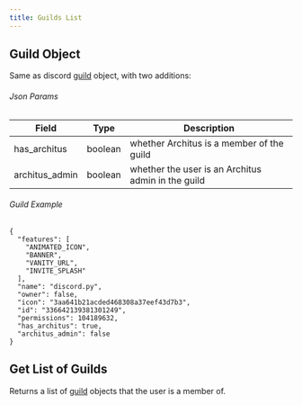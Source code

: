 ```yaml
---
title: Guilds List
---
```


## Guild Object
Same as discord [guild](https://discordapp.com/developers/docs/resources/guild#guild-object) object, with two additions:
###### Json Params
| Field  | Type                                          | Description                                                                   |
| ------ | --------------------------------------------- | ----------------------------------------------------------------------------- |
| has_architus | boolean | whether Architus is a member of the guild |
| architus_admin | boolean | whether the user is an Architus admin in the guild |

###### Guild Example
```
{
  "features": [
    "ANIMATED_ICON",
    "BANNER",
    "VANITY_URL",
    "INVITE_SPLASH"
  ],
  "name": "discord.py",
  "owner": false,
  "icon": "3aa641b21acded468308a37eef43d7b3",
  "id": "336642139381301249",
  "permissions": 104189632,
  "has_architus": true,
  "architus_admin": false
}
```

## Get List of Guilds

<Route method="GET" path="/guilds" auth />

Returns a list of [guild](#guild-object) objects that the user is a member of.

